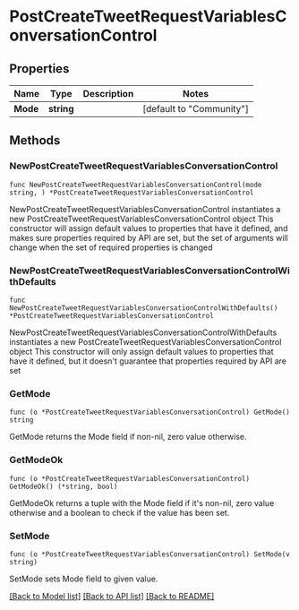 # PostCreateTweetRequestVariablesConversationControl

## Properties

Name | Type | Description | Notes
------------ | ------------- | ------------- | -------------
**Mode** | **string** |  | [default to "Community"]

## Methods

### NewPostCreateTweetRequestVariablesConversationControl

`func NewPostCreateTweetRequestVariablesConversationControl(mode string, ) *PostCreateTweetRequestVariablesConversationControl`

NewPostCreateTweetRequestVariablesConversationControl instantiates a new PostCreateTweetRequestVariablesConversationControl object
This constructor will assign default values to properties that have it defined,
and makes sure properties required by API are set, but the set of arguments
will change when the set of required properties is changed

### NewPostCreateTweetRequestVariablesConversationControlWithDefaults

`func NewPostCreateTweetRequestVariablesConversationControlWithDefaults() *PostCreateTweetRequestVariablesConversationControl`

NewPostCreateTweetRequestVariablesConversationControlWithDefaults instantiates a new PostCreateTweetRequestVariablesConversationControl object
This constructor will only assign default values to properties that have it defined,
but it doesn't guarantee that properties required by API are set

### GetMode

`func (o *PostCreateTweetRequestVariablesConversationControl) GetMode() string`

GetMode returns the Mode field if non-nil, zero value otherwise.

### GetModeOk

`func (o *PostCreateTweetRequestVariablesConversationControl) GetModeOk() (*string, bool)`

GetModeOk returns a tuple with the Mode field if it's non-nil, zero value otherwise
and a boolean to check if the value has been set.

### SetMode

`func (o *PostCreateTweetRequestVariablesConversationControl) SetMode(v string)`

SetMode sets Mode field to given value.



[[Back to Model list]](../README.md#documentation-for-models) [[Back to API list]](../README.md#documentation-for-api-endpoints) [[Back to README]](../README.md)


